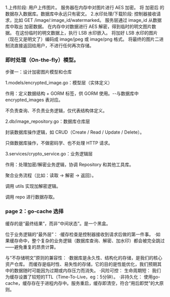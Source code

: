 1.上传阶段:
用户上传图片。
服务器在内存中对图片进行 AES 加密。
将 加密后 的数据存入数据库。数据库中永远只有密文。
2.水印处理/下载阶段:
控制器接收请求，比如 GET /image/:image_id/watermarked。
服务层通过 image_id 从数据库中取出 加密数据。
在内存中对数据进行 AES 解密，得到临时的明文图片数据。
在这份临时的明文数据上，执行 LSB 水印嵌入。
将加好 LSB 水印的图片（现在又是明文了）编码成 image/jpeg 或 image/png 格式。
将最终的图片二进制流直接返回给用户，不进行任何再次存储。

### 即时处理（On-the-fly）模型。

步骤一：设计加密图片模型和仓库

1.models/encrypted_image.go：模型层（实体定义）

作用：定义数据结构 + GORM 标签，供 GORM 使用。--与数据库中 encrypted_images 表对应。

不负责查询、不负责业务逻辑，仅代表结构体定义。

2.db/image_repository.go：数据库仓库层

封装数据库操作逻辑，如 CRUD（Create / Read / Update / Delete）。

只做数据库操作，不做密码学、也不处理 HTTP 请求。

3.services/crypto_service.go：业务逻辑层

作用：处理加密/解密业务逻辑，协调 Repository 和其他工具库。

聚合业务流程（比如：读取 → 解密 → 返回）。

调用 utils 实现加解密逻辑。

调用 repo 进行数据存取。


### page 2：go-cache 选择
缓存的是“最终结果”，而非“中间状态”。是一个黑盒。

位于业务逻辑的“最外层”： 
·缓存检查是控制器接收到请求后做的第一件事。
·如果缓存命中，整个复杂的业务逻辑（数据库查询、解密、加水印）都会被完全跳过——避免重复的昂贵计算。

与“不存储明文”原则的兼容性：
·数据库是永久性、结构化的存储，是我们的核心资产仓库。
而缓存是临时性、易失性的存储，它的目的是性能优化，我们预期其中的数据随时可能因为过期或内存压力而消失。
·风险可控：
生命周期短： 我们为缓存设置了较短的TTL（Time-To-Live，eg：5分钟）。
·非持久化： 使用go-cache，缓存存在于进程内存中。服务重启，缓存即清空，符合“用后即焚”的大原则。
